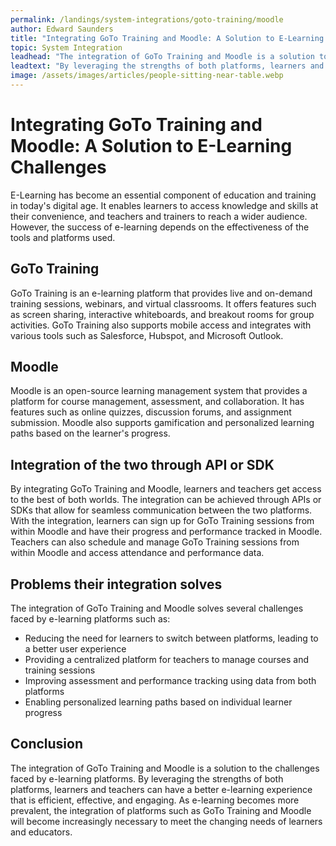 ```yaml
---
permalink: /landings/system-integrations/goto-training/moodle
author: Edward Saunders
title: "Integrating GoTo Training and Moodle: A Solution to E-Learning Challenges"
topic: System Integration
leadhead: "The integration of GoTo Training and Moodle is a solution to the challenges faced by e-learning platforms"
leadtext: "By leveraging the strengths of both platforms, learners and teachers can have a better e-learning experience that is efficient, effective, and engaging. As e-learning becomes more prevalent, the integration of platforms such as GoTo Training and Moodle will become increasingly necessary to meet the changing needs of learners and educators."
image: /assets/images/articles/people-sitting-near-table.webp
---
```

<div class="arttext">        <h1>Integrating GoTo Training and Moodle: A Solution to E-Learning Challenges</h1>
        <p>E-Learning has become an essential component of education and training in today's digital age. It enables learners to access knowledge and skills at their convenience, and teachers and trainers to reach a wider audience. However, the success of e-learning depends on the effectiveness of the tools and platforms used.</p>
        <h2>GoTo Training</h2>
        <p>GoTo Training is an e-learning platform that provides live and on-demand training sessions, webinars, and virtual classrooms. It offers features such as screen sharing, interactive whiteboards, and breakout rooms for group activities. GoTo Training also supports mobile access and integrates with various tools such as Salesforce, Hubspot, and Microsoft Outlook.</p>
        <h2>Moodle</h2>
        <p>Moodle is an open-source learning management system that provides a platform for course management, assessment, and collaboration. It has features such as online quizzes, discussion forums, and assignment submission. Moodle also supports gamification and personalized learning paths based on the learner's progress.</p>
        <h2>Integration of the two through API or SDK</h2>
        <p>By integrating GoTo Training and Moodle, learners and teachers get access to the best of both worlds. The integration can be achieved through APIs or SDKs that allow for seamless communication between the two platforms. With the integration, learners can sign up for GoTo Training sessions from within Moodle and have their progress and performance tracked in Moodle. Teachers can also schedule and manage GoTo Training sessions from within Moodle and access attendance and performance data.</p>
        <h2>Problems their integration solves</h2>
        <p>The integration of GoTo Training and Moodle solves several challenges faced by e-learning platforms such as:</p>
        <ul>
            <li>Reducing the need for learners to switch between platforms, leading to a better user experience</li>
            <li>Providing a centralized platform for teachers to manage courses and training sessions</li>
            <li>Improving assessment and performance tracking using data from both platforms</li>
            <li>Enabling personalized learning paths based on individual learner progress</li>
        </ul>
        <h2>Conclusion</h2>
        <p>The integration of GoTo Training and Moodle is a solution to the challenges faced by e-learning platforms. By leveraging the strengths of both platforms, learners and teachers can have a better e-learning experience that is efficient, effective, and engaging. As e-learning becomes more prevalent, the integration of platforms such as GoTo Training and Moodle will become increasingly necessary to meet the changing needs of learners and educators.</p>
</div>